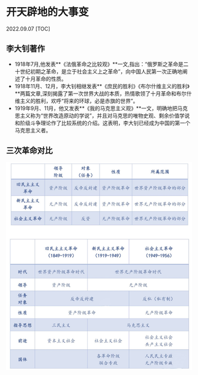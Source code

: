 # 开天辟地的大事变
2022.09.07
[TOC]

## 李大钊著作

* 1918年7月,他发表**《法俄革命之比较观》**一文,指出：“俄罗斯之革命是二十世纪初期之革命，是立于社会主义上之革命”，向中国人民第一次正确地阐述了十月革命的性质。
* 1918年11月、12月，李大钊相继发表**《庶民的胜利》《布尔什维主义的胜利》**两篇文章,深刻揭露了第一次世界大战的本质，热情歌领了十月革命和布尔什维主义的胜利，欢呼“将来的环球，必是赤旗的世界”。
* 1919年9月、11月，他又发表**《我的马克思主义观》**一文，明确地把马克思主义称为“世界改造原动的学说”，并且对马克思的唯物史观、剩余价值学说和阶级斗争理论作了比较系统的介绍。这表明，李大钊已经成为中国的第一个马克思主义者。

## 三次革命对比

![image-20220907134633608](resources/三次革命对比.png)

